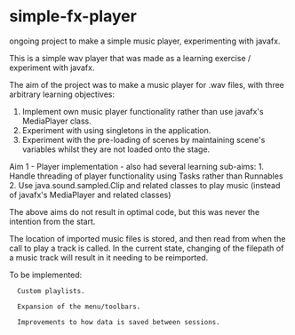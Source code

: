 # simple-fx-player
ongoing project to make a simple music player, experimenting with javafx.

This is a simple wav player that was made as a learning exercise / experiment with javafx. 

The aim of the project was to make a music player for .wav files, with three arbitrary learning objectives: 
  1. Implement own music player functionality rather than use javafx's MediaPlayer class. 
  2. Experiment with using singletons in the application. 
  3. Experiment with the pre-loading of scenes by maintaining scene's variables whilst they are not loaded onto
      the stage. 
      
  Aim 1 - Player implementation - also had several learning sub-aims: 
        1.  Handle threading of player functionality using Tasks rather than Runnables
        2. Use java.sound.sampled.Clip and related classes to play music (instead of javafx's MediaPlayer and related classes)
        
  The above aims do not result in optimal code, but this was never the intention from the start. 
 
  The location of imported music files is stored, and then read from when the call to play a track is called. In the current state,       changing of the filepath of a music track will result in it needing to be reimported. 
  
  
  To be implemented: 
  
      Custom playlists. 
      
      Expansion of the menu/toolbars. 
      
      Improvements to how data is saved between sessions.
  
  
      
